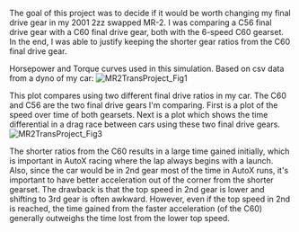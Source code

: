 The goal of this project was to decide if it would be worth changing my final drive gear in my 2001 2zz swapped MR-2. I was comparing a C56 final drive gear with a C60 final drive gear, both with the 6-speed C60 gearset. In the end, I was able to justify keeping the shorter gear ratios from the C60 final drive gear. 

Horsepower and Torque curves used in this simulation. Based on csv data from a dyno of my car:
![MR2TransProject_Fig1](https://github.com/user-attachments/assets/ec1f5a84-44d2-46ca-b697-3da57446ec10)



This plot compares using two different final drive ratios in my car. The C60 and C56 are the two final drive gears I'm comparing. First is a plot of the speed over time of both gearsets. Next is a plot which shows the time differential in a drag race between cars using these two final drive gears. 
![MR2TransProject_Fig3](https://github.com/user-attachments/assets/b39b63a5-2662-4ba1-890f-1066184555cf)


The shorter ratios from the C60 results in a large time gained initially, which is important in AutoX racing where the lap always begins with a launch. Also, since the car would be in 2nd gear most of the time in AutoX runs, it's important to have better acceleration out of the corner from the shorter gearset. The drawback is that the top speed in 2nd gear is lower and shifting to 3rd gear is often awkward. However, even if the top speed in 2nd is reached, the time gained from the faster acceleration (of the C60) generally outweighs the time lost from the lower top speed. 
